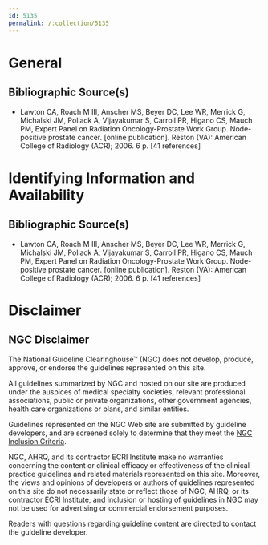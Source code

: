 ```yaml
---
id: 5135
permalink: /:collection/5135
---
```


# General

## Bibliographic Source(s)

- Lawton CA, Roach M III, Anscher MS, Beyer DC, Lee WR, Merrick G, Michalski JM, Pollack A, Vijayakumar S, Carroll PR, Higano CS, Mauch PM, Expert Panel on Radiation Oncology-Prostate Work Group. Node-positive prostate cancer. [online publication]. Reston (VA): American College of Radiology (ACR); 2006. 6 p. [41 references]

# Identifying Information and Availability

## Bibliographic Source(s)

- Lawton CA, Roach M III, Anscher MS, Beyer DC, Lee WR, Merrick G, Michalski JM, Pollack A, Vijayakumar S, Carroll PR, Higano CS, Mauch PM, Expert Panel on Radiation Oncology-Prostate Work Group. Node-positive prostate cancer. [online publication]. Reston (VA): American College of Radiology (ACR); 2006. 6 p. [41 references]

# Disclaimer

## NGC Disclaimer

The National Guideline Clearinghouse™ (NGC) does not develop, produce, approve, or endorse the guidelines represented on this site.

All guidelines summarized by NGC and hosted on our site are produced under the auspices of medical specialty societies, relevant professional associations, public or private organizations, other government agencies, health care organizations or plans, and similar entities.

Guidelines represented on the NGC Web site are submitted by guideline developers, and are screened solely to determine that they meet the [NGC Inclusion Criteria](/help-and-about/summaries/inclusion-criteria).

NGC, AHRQ, and its contractor ECRI Institute make no warranties concerning the content or clinical efficacy or effectiveness of the clinical practice guidelines and related materials represented on this site. Moreover, the views and opinions of developers or authors of guidelines represented on this site do not necessarily state or reflect those of NGC, AHRQ, or its contractor ECRI Institute, and inclusion or hosting of guidelines in NGC may not be used for advertising or commercial endorsement purposes.

Readers with questions regarding guideline content are directed to contact the guideline developer.


